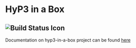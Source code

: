 # HyP3 in a Box
![Build Status Icon](https://s3-us-west-2.amazonaws.com/asf-docs/hyp3-in-a-box/build_status.svg)
----------------------------------------
Documentation on hyp3-in-a-box project can be found [here](http://asf-docs.s3-website-us-west-2.amazonaws.com/hyp3-in-a-box/)

